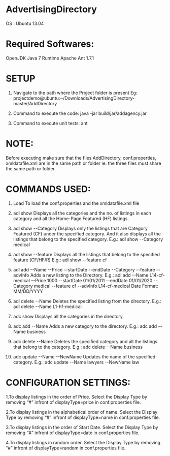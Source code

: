 AdvertisingDirectory
====================

OS : Ubuntu 13.04

Required Softwares:
===================
OpenJDK Java 7 Runtime
Apache Ant 1.7.1

SETUP
=====
1. Navigate to the path where the Project folder is present
   Eg: projectdemo@ubuntu:~/Downloads/AdvertisingDirectory-master/AddDirectory 
   
2. Command to execute the code:
   java -jar build/jar/addagency.jar

3. Command to execute unit tests:
   ant
   
NOTE:
=====
Before executing make sure that the files AddDirectory, conf.properties, xmldatafile.xml are in the same path or folder
ie. the three files must share the same path or folder.

COMMANDS USED:
==============
1. Load
   To load the conf.properties and the xmldatafile.xml file

2. adl show
   Displays all the categories and the no. of listings in each category and all the Home-Page Featured (HF) listings.

3. adl show --Category <category-name>
   Displays only the listings that are Category Featured (CF) under the specified category.
   And it also displays all the listings that belong to the specified category. 
   E.g.: adl show --Category medical

4. adl show --feature <feature-name>
   Displays all the listings that belong to the specified feature (CF/HF/R)
   E.g.: adl show --feature cf

5. adl add --Name <name> --Price <price> --startDate <start date> --endDate <end date> --Category <category> --feature <feature> --advInfo <advertiserInfo>
  Adds a new listing to the Directory.
  E.g.: adl add --Name L14-cf-medical --Price 1000 --startDate 01/01/2011 --endDate 01/01/2020 --Category medical --feature cf --advInfo L14-cf-medical
  Date Format: MM/DD/YYYY

6. adl delete --Name <name>
   Deletes the specified listing from the directory.
   E.g.: adl delete --Name L1-hf-medical

7. adc show
   Displays all the categories in the directory.

8. adc add --Name <category-name>
   Adds a new category to the directory.
   E.g.: adc add --Name business

9. adc delete --Name <category-name>
   Deletes the specified category and all the listings that belong to the category.
   E.g.: adc delete --Name business

10. adc update --Name <category-name> --NewName <category-new-name>
    Updates the name of the specified category.
    E.g.: adc update --Name lawyers --NewName law

CONFIGURATION SETTINGS:
=======================
1.To display listings in the order of Price. 
  Select the Display Type by removing “#” infront of displayType=price in conf.properties file.

2.To display listings in the alphabetical order of name. 
  Select the Display Type by removing “#” infront of displayType=name in conf.properties file.
  
3.To display listings in the order of Start Date. 
  Select the Display Type by removing “#” infront of displayType=date in conf.properties file.

4.To display listings in random order.
  Select the Display Type by removing “#” infront of displayType=random in conf.properties file.
